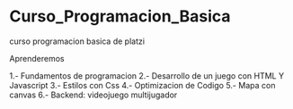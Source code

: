 # Curso_Programacion_Basica

curso programacion basica de platzi

Aprenderemos

1.- Fundamentos de programacion
2.- Desarrollo de un juego con HTML Y Javascript
3.- Estilos con Css
4.- Optimizacion de Codigo
5.- Mapa con canvas
6.- Backend: videojuego multijugador
